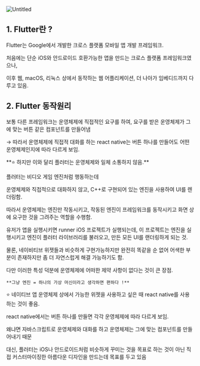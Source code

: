 ![Untitled](https://github.com/hayeongKo/Flutter-Study/assets/96684524/e010636a-038e-4744-acc9-f23b9dcaf40e)
## 1. Flutter란 ?

Flutter는 Google에서 개발한 크로스 플랫폼 모바일 앱 개발 프레임워크.

처음에는 단순 iOS와 안드로이드 호환가능한 앱을 만드는 크로스 플랫폼 프레임워크였으나,

이후 웹, macOS, 리눅스 상에서 동작하는 웹 어플리케이션, 더 나아가 임베디드까지 다루고 있음.

## 2. Flutter 동작원리

보통 다른 프레임워크는 운영체제에 직접적인 요구를 하여, 요구를 받은 운영체제가 그에 맞는 버튼 같은 컴포넌트를 만들어냄

→ 따라서 운영체제에 직접적 대화를 하는 react native는 버튼 하나를 만들어도 어떤 운영체제인지에 따라 다르게 보임.

<aside>
**⭐ 하지만 이와 달리 플러터는 운영체제와 일체 소통하지 않음.**

</aside>

플러터는 비디오 게임 엔진처럼 행동하는데

운영체제와 직접적으로 대화하지 않고, C++로 구현되어 있는 엔진을 사용하여 UI를 렌더링함.

따라서 운영체제는 엔진만 작동시키고, 작동된 엔진이 프레임워크를 동작시키고 화면 상에 요구한 것을 그려주는 역할을 수행함.

유저가 앱을 실행시키면 runner iOS 프로젝트가 실행되는데, 이 프로젝트는 엔진을 실행시키고 엔진이 플러터 라이브러리를 불러오고, 만든 모든 UI를 랜더링하게 되는 것.

물론, 네이비티브 위젯들과 비슷하게 구현가능하지만 완전히 똑같을 순 없어 어색한 부분이 존재하지만 좀 더 자연스럽게 해결 가능하기도 함.

다만 이러한 특성 덕분에 운영체제에 어떠한 제약 사항이 없다는 것이 큰 장점.

`**그냥 엔진 = 하나의 가상 머신이라고 생각하면 편하다 !**`

 

<aside>
⭐ 네이티브 앱 운영체제 상에서 가능한 위젯을 사용하고 싶은 때 react native를 사용하는 것이 좋음.

react native에서는 버튼 하나를 만들면 각각 운영체제에 따라 다르게 보임. 

왜냐면 자바스크립트로 운영체제와 대화를 하고 운영체제는 그에 맞는 컴포넌트를 만들어내기 때문

대신, 플러터는 iOS나 안드로이드처럼 비슷하게 꾸미는 것을 목표로 하는 것이 아닌 직접 커스터마이징한 아름다운 디자인을 만드는데 목표를 두고 있음

</aside>
